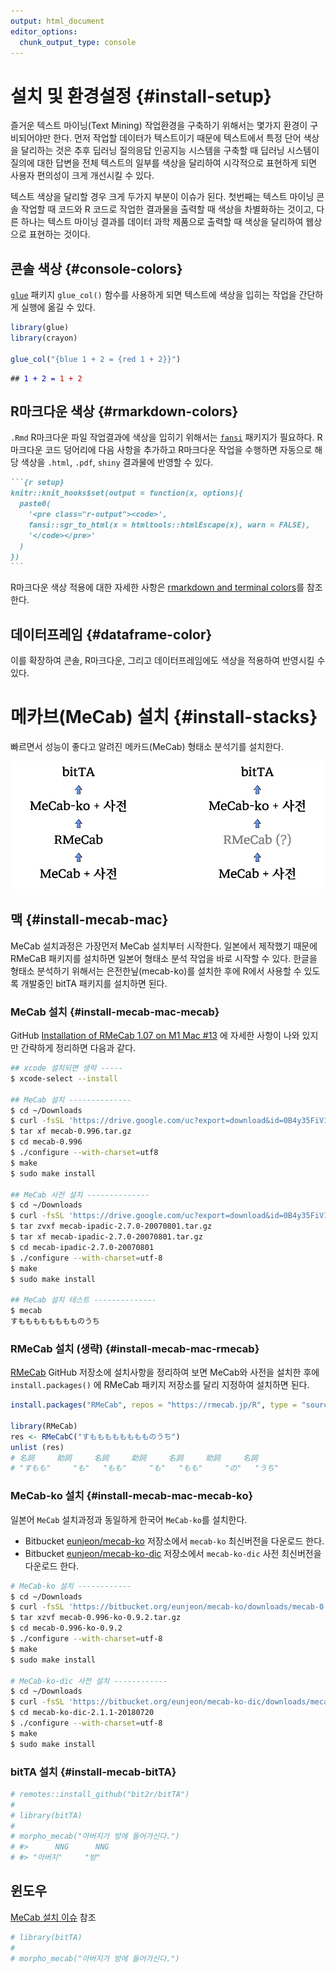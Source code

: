 ```yaml
---
output: html_document
editor_options: 
  chunk_output_type: console
---
```




# 설치 및 환경설정 {#install-setup}

즐거운 텍스트 마이닝(Text Mining) 작업환경을 구축하기 위해서는 몇가지 
환경이 구비되어야만 한다. 먼저 작업할 데이터가 텍스트이기 때문에 텍스트에서 
특정 단어 색상을 달리하는 것은 추후 딥러닝 질의응답 인공지능 시스템을 구축할 때
딥러닝 시스템이 질의에 대한 답변을 전체 텍스트의 일부를 색상을 달리하여 
시각적으로 표현하게 되면 사용자 편의성이 크게 개선시킬 수 있다.

텍스트 색상을 달리할 경우 크게 두가지 부분이 이슈가 된다. 첫번째는 텍스트 마이닝
콘솔 작업할 때 코드와 R 코드로 작업한 결과물을 출력할 때 색상을 차별화하는 것이고,
다른 하나는 텍스트 마이닝 결과를 데이터 과학 제품으로 출력할 때 색상을 달리하여
웹상으로 표현하는 것이다.

## 콘솔 색상 {#console-colors}

[`glue`](https://glue.tidyverse.org/) 패키지 `glue_col()` 함수를 사용하게 되면 
텍스트에 색상을 입히는 작업을 간단하게 실행에 옮길 수 있다.


```r
library(glue)
library(crayon)

glue_col("{blue 1 + 2 = {red 1 + 2}}")
```

<pre class="r-output"><code>## <span style='color: #0000BB;'>1 + 2 = </span><span style='color: #BB0000;'>1 + 2</span>
</code></pre>


## R마크다운 색상 {#rmarkdown-colors}

`.Rmd` R마크다운 파일 작업결과에 색상을 입히기 위해서는 
[`fansi`](https://cran.r-project.org/web/packages/fansi/index.html) 패키지가 필요하다.
R마크다운 코드 덩어리에 다음 사항을 추가하고 R마크다운 작업을 수행하면
자동으로 해당 색상을 `.html`, `.pdf`, `shiny` 결과물에 반영할 수 있다.

````markdown
```{r setup}
knitr::knit_hooks$set(output = function(x, options){
  paste0(
    '<pre class="r-output"><code>',
    fansi::sgr_to_html(x = htmltools::htmlEscape(x), warn = FALSE),
    '</code></pre>'
  )
})
```
````

R마크다운 색상 적용에 대한 자세한 사항은 [rmarkdown and terminal colors](https://logfc.wordpress.com/2020/07/20/rmarkdown-and-terminal-colors/)를
참조한다.


## 데이터프레임 {#dataframe-color}

이를 확장하여 콘솔, R마크다운, 그리고 데이터프레임에도 색상을 적용하여
반영시킬 수 있다.


# 메카브(MeCab) 설치 {#install-stacks}

빠르면서 성능이 좋다고 알려진 메카드(MeCab) 형태소 분석기를 설치한다.

![MeCab 설치과정](images/install-mecab.png)

## 맥 {#install-mecab-mac}

MeCab 설치과정은 가장먼저 MeCab 설치부터 시작한다. 일본에서 제작했기 때문에 
RMeCaB 패키지를 설치하면 일본어 형태소 분석 작업을 바로 시작할 수 있다.
한글을 형태소 분석하기 위해서는 은전한닢(mecab-ko)를 설치한 후에 R에서 사용할 수 있도록
개발중인 bitTA 패키지를 설치하면 된다.

### MeCab 설치 {#install-mecab-mac-mecab}

GitHub [Installation of RMeCab 1.07 on M1 Mac #13](https://github.com/IshidaMotohiro/RMeCab/issues/13) 에 자세한 사항이 나와 있지만 간략하게 정리하면 다음과 같다.


```bash
## xcode 설치되면 생략 ----- 
$ xcode-select --install

## MeCab 설치 --------------
$ cd ~/Downloads
$ curl -fsSL 'https://drive.google.com/uc?export=download&id=0B4y35FiV1wh7cENtOXlicTFaRUE'  -o mecab-0.996.tar.gz
$ tar xf mecab-0.996.tar.gz
$ cd mecab-0.996
$ ./configure --with-charset=utf8
$ make
$ sudo make install

## MeCab 사전 설치 --------------
$ cd ~/Downloads
$ curl -fsSL 'https://drive.google.com/uc?export=download&id=0B4y35FiV1wh7MWVlSDBCSXZMTXM'  -o mecab-ipadic-2.7.0-20070801.tar.gz
$ tar zvxf mecab-ipadic-2.7.0-20070801.tar.gz
$ tar xf mecab-ipadic-2.7.0-20070801.tar.gz
$ cd mecab-ipadic-2.7.0-20070801
$ ./configure --with-charset=utf-8
$ make
$ sudo make install

## MeCab 설치 테스트 --------------
$ mecab
すもももももももものうち
```

### RMeCab 설치 (생략) {#install-mecab-mac-rmecab}

[RMeCab](https://github.com/IshidaMotohiro/RMeCab) GitHub 저장소에 설치사항을
정리하여 보면 MeCab와 사전을 설치한 후에 `install.packages()` 에 RMeCab 패키지
저장소를 달리 지정하여 설치하면 된다.


```r
install.packages("RMeCab", repos = "https://rmecab.jp/R", type = "source") 

library(RMeCab)
res <- RMeCabC("すもももももももものうち")
unlist (res)
# 名詞     助詞     名詞     助詞     名詞     助詞     名詞 
# "すもも"     "も"   "もも"     "も"   "もも"     "の"   "うち" 
```

### MeCab-ko 설치 {#install-mecab-mac-mecab-ko}

일본어 `MeCab` 설치과정과 동일하게 한국어 `MeCab-ko`를 설치한다. 

- Bitbucket [eunjeon/mecab-ko](https://bitbucket.org/eunjeon/mecab-ko/downloads/) 저장소에서 `mecab-ko` 최신버전을 다운로드 한다.
- Bitbucket [eunjeon/mecab-ko-dic](https://bitbucket.org/eunjeon/mecab-ko-dic/downloads/) 저장소에서 `mecab-ko-dic` 사전 최신버전을 다운로드 한다.


```bash
# MeCab-ko 설치 ------------
$ cd ~/Downloads
$ curl -fsSL 'https://bitbucket.org/eunjeon/mecab-ko/downloads/mecab-0.996-ko-0.9.2.tar.gz' -o mecab-0.996-ko-0.9.2.tar.gz
$ tar xzvf mecab-0.996-ko-0.9.2.tar.gz
$ cd mecab-0.996-ko-0.9.2
$ ./configure --with-charset=utf-8
$ make
$ sudo make install

# MeCab-ko-dic 사전 설치 ------------
$ cd ~/Downloads
$ curl -fsSL 'https://bitbucket.org/eunjeon/mecab-ko-dic/downloads/mecab-ko-dic-2.1.1-20180720.tar.gz' -o mecab-ko-dic-2.1.1-20180720.tar.gz
$ cd mecab-ko-dic-2.1.1-20180720
$ ./configure --with-charset=utf-8
$ make
$ sudo make install
```


### bitTA 설치 {#install-mecab-bitTA}



```r
# remotes::install_github("bit2r/bitTA")
# 
# library(bitTA)
# 
# morpho_mecab("아버지가 방에 들어가신다.")
# #>      NNG      NNG 
# #> "아버지"     "방"
```



## 윈도우

[MeCab 설치 이슈](https://github.com/bit2r/bitTA/issues/5) 참조



```r
# library(bitTA)
# 
# morpho_mecab("아버지가 방에 들어가신다.")
```


